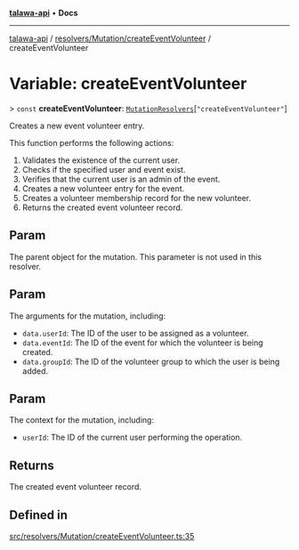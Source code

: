 [**talawa-api**](../../../../README.md) • **Docs**

***

[talawa-api](../../../../modules.md) / [resolvers/Mutation/createEventVolunteer](../README.md) / createEventVolunteer

# Variable: createEventVolunteer

\> `const` **createEventVolunteer**: [`MutationResolvers`](../../../../types/generatedGraphQLTypes/type-aliases/MutationResolvers.md)\[`"createEventVolunteer"`\]

Creates a new event volunteer entry.

This function performs the following actions:
1. Validates the existence of the current user.
2. Checks if the specified user and event exist.
3. Verifies that the current user is an admin of the event.
4. Creates a new volunteer entry for the event.
5. Creates a volunteer membership record for the new volunteer.
6. Returns the created event volunteer record.

## Param

The parent object for the mutation. This parameter is not used in this resolver.

## Param

The arguments for the mutation, including:
  - `data.userId`: The ID of the user to be assigned as a volunteer.
  - `data.eventId`: The ID of the event for which the volunteer is being created.
  - `data.groupId`: The ID of the volunteer group to which the user is being added.

## Param

The context for the mutation, including:
  - `userId`: The ID of the current user performing the operation.

## Returns

The created event volunteer record.

## Defined in

[src/resolvers/Mutation/createEventVolunteer.ts:35](https://github.com/PalisadoesFoundation/talawa-api/blob/f4877b986932181336f42a7336754de05976cd97/src/resolvers/Mutation/createEventVolunteer.ts#L35)
